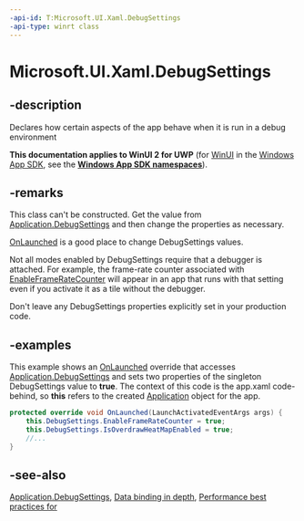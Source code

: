 ```yaml
---
-api-id: T:Microsoft.UI.Xaml.DebugSettings
-api-type: winrt class
---
```


<!-- Class syntax.
public class DebugSettings : Windows.UI.Xaml.IDebugSettings, Windows.UI.Xaml.IDebugSettings2, Windows.UI.Xaml.IDebugSettings3
-->

# Microsoft.UI.Xaml.DebugSettings

## -description
Declares how certain aspects of the app behave when it is run in a debug environment

**This documentation applies to WinUI 2 for UWP** (for [WinUI](/windows/apps/winui/winui3/) in the [Windows App SDK](/windows/apps/windows-app-sdk/), see the **[Windows App SDK namespaces](/windows/windows-app-sdk/api/winrt/)**).

## -remarks
This class can't be constructed. Get the value from [Application.DebugSettings](application_debugsettings.md) and then change the properties as necessary.

[OnLaunched](application_onlaunched_859642554.md) is a good place to change DebugSettings values.

Not all modes enabled by DebugSettings require that a debugger is attached. For example, the frame-rate counter associated with [EnableFrameRateCounter](debugsettings_enableframeratecounter.md) will appear in an app that runs with that setting even if you activate it as a tile without the debugger.

Don't leave any DebugSettings properties explicitly set in your production code.

## -examples
This example shows an [OnLaunched](application_onlaunched_859642554.md) override that accesses [Application.DebugSettings](application_debugsettings.md) and sets two properties of the singleton DebugSettings value to **true**. The context of this code is the app.xaml code-behind, so **this** refers to the created [Application](application.md) object for the app.

```csharp
protected override void OnLaunched(LaunchActivatedEventArgs args) {
    this.DebugSettings.EnableFrameRateCounter = true;
    this.DebugSettings.IsOverdrawHeatMapEnabled = true;
    //...
}
```



## -see-also
[Application.DebugSettings](application_debugsettings.md), [Data binding in depth](/windows/uwp/data-binding/data-binding-in-depth), [Performance best practices for ](/previous-versions/windows/apps/hh750313(v=win.10))
